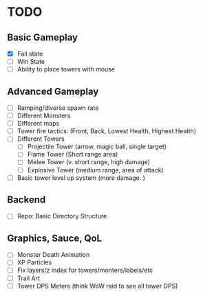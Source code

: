 # TODO

## Basic Gameplay
- [x] Fail state
- [ ] Win State
- [ ] Ability to place towers with mouse

## Advanced Gameplay
- [ ] Ramping/diverse spawn rate
- [ ] Different Monsters
- [ ] Different maps
- [ ] Tower fire tactics: (Front, Back, Lowest Health, Highest Health)
- [ ] Different Towers
  - [ ] Projectile Tower (arrow, magic ball, single target)
  - [ ] Flame Tower (Short range area)
  - [ ] Melee Tower (v. short range, high damage)
  - [ ] Explosive Tower (medium range, area of attack)
- [ ] Basic tower level up system (more damage..)

## Backend
- [ ] Repo: Basic Directory Structure


## Graphics, Sauce, QoL
- [ ] Monster Death Animation
- [ ] XP Particles
- [ ] Fix layers/z index for towers/monters/labels/etc
- [ ] Trail Art
- [ ] Tower DPS Meters (think WoW raid to see all tower DPS)
